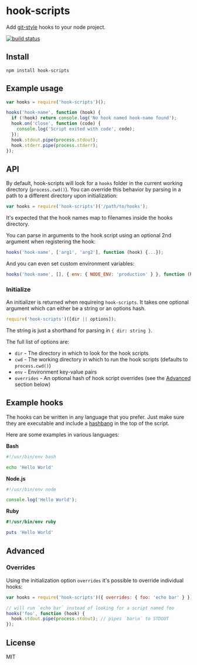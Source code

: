 # hook-scripts

Add [git-style](http://git-scm.com/book/en/v2/Customizing-Git-Git-Hooks)
hooks to your node project.

[![build status](https://secure.travis-ci.org/watson/hook-scripts.png)](http://travis-ci.org/watson/hook-scripts)

## Install

```
npm install hook-scripts
```

## Example usage

```js
var hooks = require('hook-scripts')();

hooks('hook-name', function (hook) {
  if (!hook) return console.log('No hook named hook-name found');
  hook.on('close', function (code) {
    console.log('Script exited with code', code);
  });
  hook.stdout.pipe(process.stdout);
  hook.stderr.pipe(process.stderr);
});
```

## API

By default, hook-scripts will look for a `hooks` folder in the current
working directory (`process.cwd()`). You can override this behavior by
parsing in a path to a different directory upon initialization:

```js
var hooks = require('hook-scripts')('/path/to/hooks');
```

It's expected that the hook names map to filenames inside the hooks
directory.

You can parse in arguments to the hook script using an optional 2nd
argument when registering the hook:

```js
hooks('hook-name', ['arg1', 'arg2'], function (hook) {...});
```

And you can even set custom environment variables:

```js
hooks('hook-name', [], { env: { NODE_ENV: 'production' } }, function (hook) {...});
```

### Initialize

An initializer is returned when requireing `hook-scripts`. It takes one
optional argument which can either be a string or an options hash.

```js
require('hook-scripts')([dir || options]);
```

The string is just a shorthand for parsing in `{ dir: string }`.

The full list of options are:

- `dir` - The directory in which to look for the hook scripts
- `cwd` - The working directory in which to run the hook scripts (defaults to `process.cwd()`)
- `env` - Environment key-value pairs
- `overrides` - An optional hash of hook script overrides (see the [Advanced](#advanced) section below)


## Example hooks

The hooks can be written in any language that you prefer. Just make sure
they are executable and include a
[hashbang](http://en.wikipedia.org/wiki/Shebang_(Unix)) in the top of
the script.

Here are some examples in various languages:

**Bash**

```bash
#!/usr/bin/env bash

echo 'Hello World'
```

**Node.js**

```js
#!/usr/bin/env node

console.log('Hello World');
```

**Ruby**

```ruby
#!/usr/bin/env ruby

puts 'Hello World'
```

## Advanced

### Overrides

Using the initialization option `overrides` it's possible to override
individual hooks:

```js
var hooks = require('hook-scripts')({ overrides: { foo: 'echo bar' } });

// will run `echo bar` instead of looking for a script named foo
hooks('foo', function (hook) {
  hook.stdout.pipe(process.stdout); // pipes `bar\n` to STDOUT
});
```

## License

MIT
